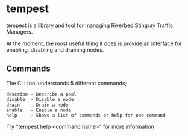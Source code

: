 tempest
=======

tempest is a library and tool for managing Riverbed Stingray Traffic Managers.

At the moment, the most useful thing it does is provide an interface for enabling, disabling and draining nodes.

Commands
--------

The CLI tool understands 5 different commands;

    describe - Describe a pool
    disable  - Disable a node
    drain    - Drain a node
    enable   - Enable a node
    help     - Shows a list of commands or help for one command

Try "tempest help &lt;command name&gt;" for more information